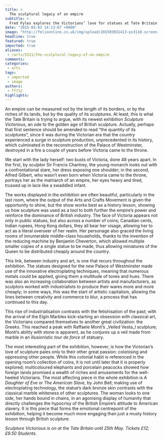 ```yaml
---
title: >
  The sculptural legacy of an empire
subtitle: >
  Fred Fyles explores the Victorians’ love for statues at Tate Britain
date: "2015-03-03 14:13:07 +0000"
image: "http://felixonline.co.uk/img/upload/201503031413-ps3110-screen-shot-2015-03-03-at-14.13.00.png"
headline: true
featured: true
imported: true
aliases:
 - /arts/5321/the-sculptural-legacy-of-an-empire
comments:
categories:
 - arts
tags:
 - imported
 - image
authors:
 - ff712
highlights:
---
```


An empire can be measured not by the length of its borders, or by the riches of its lands, but by the quality of its sculptures. At least, this is what the Tate Britain is trying to argue, with its newest exhibition _Sculpture Victorious_, an ode to the golden age of British sculpture. Actually, perhaps that first sentence should be amended to read “the quantity of its sculptures”, since it was during the Victorian era that the country experienced a surge in sculpture production, unprecedented in its history, which culminated in the reconstruction of the Palace of Westminster, destroyed in a fire a couple of years before Victoria came to the throne.

We start with the lady herself: two busts of Victoria, done 48 years apart. In the first, by sculptor Sir Francis Chantrey, the young monarch looks out with a confrontational stare, her dress exposing one shoulder; in the second, Alfred Gilbert, who wasn’t even born when Victoria came to the throne, portrays her as the matriarch of an empire, her eyes heavy and tired, trussed up in lace like a swaddled infant.

The works displayed in the exhibition are often beautiful, particularly in the last room, where the output of the Arts and Crafts Movement is given the opportunity to shine, but the show works best as a history lesson, showing us how sculpture was used as a tool to both further the empire’s power and reinforce the dominance of British industry. The face of Victoria appears not only in public statues, but also across a number of coins; Canadian cents, Indian rupees, Hong Kong dollars, they all bear her visage, allowing her to act as a literal overseer of her realm. Her personage also graced the living rooms of innumerable middle-class households, thanks to the invention of the reducing machine by Benjamin Cheverton, which allowed multiple smaller copies of a single statue to be made, thus allowing miniatures of the Queen to be distributed cheaply around the country.

This link, between industry and art, is one that recurs throughout the exhibition. The statues designed for the new Palace of Westminster made use of the innovative electroplating techniques, meaning that numerous metals could be applied, giving them a multitude of tones and hues. There was also an increasing collaboration between artists and manufacturers, as sculptors worked with industrialists to produce their wares more and more cheaply; in some ways, this was the start of artistic capitalism, allowing the lines between creativity and commerce to blur, a process that has continued to this day.

This rise of industrialisation contrasts with the fetishisation of the past; with the arrival of the Elgin Marbles kick-starting an obsession with classical art, the Victorians compared themselves to another great civilization: the Greeks. This reached a peak with Raffaele Monti’s _Veiled Vesta_l sculpture; Monti’s ability with stone is apparent, as he conjures up a veil made from marble in an illusionistic _tour de force_ of statuary.

The most interesting part of the exhibition, however, is how the Victorian’s love of sculpture pales only to their other great passion: colonising and oppressing other people. While this colonial habit is referenced in the opening room’s collection of coins, it is not until later that it is properly explored; multicoloured elephants and porcelain peacocks showed how foreign lands promised a wealth of riches and amusements for the well-heeled Victorians. The most affecting piece in the whole exhibition is _A Daughter of Eve_ or _The American Slave_, by John Bell; making use of electroplating technology, the statue’s dark bronze skin contrasts with the classical marble whiteness of other sculptures. The woman looks to one side, her hands bound in chains, in an agonising display of humanity that directly challenges the hypocrisy of the British Empire’s attitude to American slavery. It is this piece that forms the emotional centrepoint of the exhibition, helping it become much more engaging than just a musty history lesson through British sculpture.

_Sculpture Victorious is on at the Tate Britain until 25th May. Tickets £12; £9.50 Students_.
